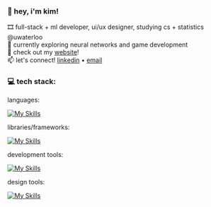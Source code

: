 ### 💫 hey, i'm kim!

🎞️ full-stack + ml developer, ui/ux designer, studying cs + statistics @uwaterloo<br>
🌱 currently exploring neural networks and game development<br>
🔗 check out my [website](https://kimguo.xyz/)!<br>
📫 let's connect! [linkedin](https://www.linkedin.com/in/kbrqin/) • [email](mailto:kim.guo@uwaterloo.ca)

### 💻 tech stack:

languages: 

[![My Skills](https://skillicons.dev/icons?i=py,cpp,c,cs,java,kotlin,r,html,css,php,js,ts,postgres,mysql,swift,bash,matlab)](https://skillicons.dev)

libraries/frameworks:

[![My Skills](https://skillicons.dev/icons?i=react,angular,flask,tensorflow,pytorch,sklearn,nodejs,mongodb)](https://skillicons.dev)

development tools:

[![My Skills](https://skillicons.dev/icons?i=docker,git,postman,unity,npm)](https://skillicons.dev)

design tools:

[![My Skills](https://skillicons.dev/icons?i=figma,blender,ai,ps)](https://skillicons.dev)

<!-- Proudly created with GPRM ( https://gprm.itsvg.in ) -->
